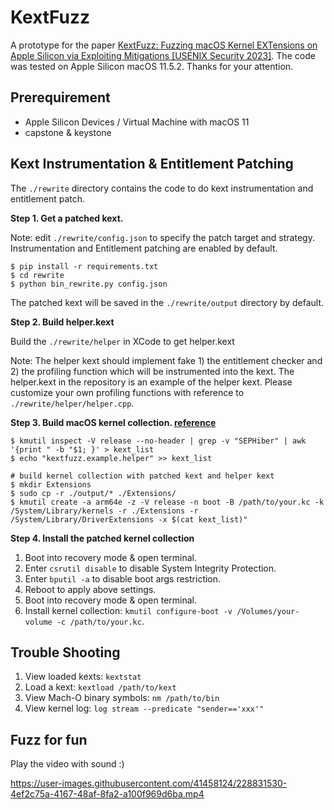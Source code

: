 # KextFuzz

A prototype for the paper [KextFuzz: Fuzzing macOS Kernel EXTensions on Apple Silicon via Exploiting Mitigations [USENIX Security 2023]](https://www.usenix.org/conference/usenixsecurity23/presentation/yin). The code was tested on Apple Silicon macOS 11.5.2.
Thanks for your attention.

## Prerequirement
- Apple Silicon Devices / Virtual Machine with macOS 11
- capstone & keystone

## Kext Instrumentation & Entitlement Patching

The `./rewrite` directory contains the code to do kext instrumentation and entitlement patch.


**Step 1. Get a patched kext.**

Note: edit `./rewrite/config.json` to specify the patch target and strategy.
Instrumentation and Entitlement patching are enabled by default.
```
$ pip install -r requirements.txt
$ cd rewrite
$ python bin_rewrite.py config.json
```
The patched kext will be saved in the `./rewrite/output` directory by default.

**Step 2. Build helper.kext**

Build the `./rewrite/helper` in XCode to get helper.kext

Note: The helper kext should implement fake 1) the entitlement checker and 2) the profiling function which will be instrumented into the kext. 
The helper.kext in the repository is an example of the helper kext. Please customize your own profiling functions with reference to `./rewrite/helper/helper.cpp`.

**Step 3. Build macOS kernel collection. [reference](https://kernelshaman.blogspot.com/2021/02/building-xnu-for-macos-112-intel-apple.html)**

```
$ kmutil inspect -V release --no-header | grep -v "SEPHiber" | awk '{print " -b "$1; }' > kext_list
$ echo "kextfuzz.example.helper" >> kext_list

# build kernel collection with patched kext and helper kext
$ mkdir Extensions
$ sudo cp -r ./output/* ./Extensions/
$ kmutil create -a arm64e -z -V release -n boot -B /path/to/your.kc -k /System/Library/kernels -r ./Extensions -r /System/Library/DriverExtensions -x $(cat kext_list)"
```


**Step 4. Install the patched kernel collection**

1. Boot into recovery mode & open terminal.
2. Enter `csrutil disable` to disable System Integrity Protection.
3. Enter `bputil -a` to disable boot args restriction.
4. Reboot to apply above settings.
5. Boot into recovery mode & open terminal.
3. Install kernel collection: `kmutil configure-boot -v /Volumes/your-volume -c /path/to/your.kc`.

## Trouble Shooting

1. View loaded kexts: `kextstat`
2. Load a kext: `kextload /path/to/kext`
3. View Mach-O binary symbols: `nm /path/to/bin`
4. View kernel log: `log stream --predicate "sender=='xxx'"`

## Fuzz for fun

Play the video with sound :)

https://user-images.githubusercontent.com/41458124/228831530-4ef2c75a-4167-48af-8fa2-a100f969d6ba.mp4
